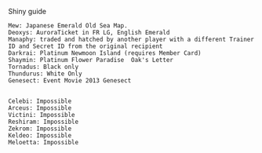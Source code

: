 
Shiny guide

    Mew: Japanese Emerald Old Sea Map.
    Deoxys: AuroraTicket in FR LG, English Emerald
    Manaphy: traded and hatched by another player with a different Trainer ID and Secret ID from the original recipient
    Darkrai: Platinum Newmoon Island (requires Member Card)
    Shaymin: Platinum Flower Paradise  Oak's Letter
    Tornadus: Black only
    Thundurus: White Only
    Genesect: Event Movie 2013 Genesect 


    Celebi: Impossible
    Arceus: Impossible
    Victini: Impossible
    Reshiram: Impossible
    Zekrom: Impossible
    Keldeo: Impossible
    Meloetta: Impossible



